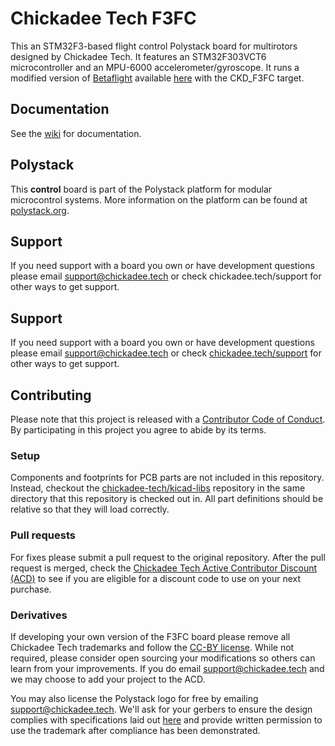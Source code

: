 # Chickadee Tech F3FC #
This an STM32F3-based flight control Polystack board for multirotors designed by Chickadee Tech. It features an STM32F303VCT6 microcontroller and an MPU-6000 accelerometer/gyroscope. It runs a modified version of [Betaflight]() available [here](github.com/chickadee-tech/betaflight) with the CKD_F3FC target.

## Documentation ##
See the [wiki](https://github.com/chickadee-tech/f3fc/wiki) for documentation.

## Polystack ##
This **control** board is part of the Polystack platform for modular microcontrol systems. More information on the platform can be found at [polystack.org](http://polystack.org).

## Support ##
If you need support with a board you own or have development questions please email support@chickadee.tech or check chickadee.tech/support for other ways to get support.

## Support ##
If you need support with a board you own or have development questions please email support@chickadee.tech or check [chickadee.tech/support](https://chickadee.tech/support) for other ways to get support.

## Contributing ##
Please note that this project is released with a [Contributor Code of Conduct](CODE_OF_CONDUCT.md). By participating in this project you agree to abide by its terms.

### Setup ###
Components and footprints for PCB parts are not included in this repository. Instead, checkout the [chickadee-tech/kicad-libs](https://github.com/chickadee-tech/kicad-libs) repository in the same directory that this repository is checked out in. All part definitions should be relative so that they will load correctly.

### Pull requests ###
For fixes please submit a pull request to the original repository. After the pull request is merged, check the [Chickadee Tech Active Contributor Discount (ACD)](https://chickadee.tech/active-contributor) to see if you are eligible for a discount code to use on your next purchase.

### Derivatives ###
If developing your own version of the F3FC board please remove all Chickadee Tech trademarks and follow the [CC-BY license](LICENSE). While not required, please consider open sourcing your modifications so others can learn from your improvements. If you do email support@chickadee.tech and we may choose to add your project to the ACD.

You may also license the Polystack logo for free by emailing support@chickadee.tech. We'll ask for your gerbers to ensure the design complies with specifications laid out [here](https://github.com/chickadee-tech/polystack/wiki) and provide written permission to use the trademark after compliance has been demonstrated.
